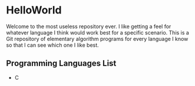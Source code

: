 # HelloWorld

Welcome to the most useless repository ever.
I like getting a feel for whatever language I think would work best for a specific scenario.
This is a Git repository of elementary algorithm programs for every language I know so that I can see which one I like best.

## Programming Languages List
- C